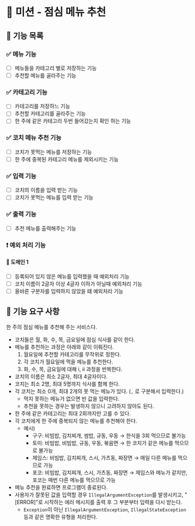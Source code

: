 # 💫 미션 - 점심 메뉴 추천## 🎯 기능 목록### ✅ 메뉴 기능- [ ] 메뉴들을 카테고리 별로 저장하는 기능- [ ] 추천할 메뉴를 골라주는 기능### ✅ 카테고리 기능- [ ] 카테고리를 저장하느 기능- [ ] 추천할 카테고리를 골라주는 기능- [ ] 한 주에 같은 카테고리 두번 들어갔는지 확인 하는 기능### ✅ 코치 메뉴 추천 기능- [ ] 코치가 못먹는 메뉴를 저장하는 기능- [ ] 한 주에 중복된 카테고리 메뉴를 제외시키는 기능### ✅ 입력 기능- [ ] 코치의 이름을 입력 받는 기능- [ ] 코치가 못먹는 메뉴를 입력 받는 기능### ✅ 출력 기능- [ ] 추천 메뉴를 출력해주는 기능### ❗ 예외 처리 기능#### 🔖 도메인 1- [ ] 등록되어 있지 않은 메뉴를 입력했을 때 예외처리 기능- [ ] 코치 이름이 2글자 이상 4글자 이하가 아닐때 예외처리 기능- [ ] 올바른 구분자를 입력하지 않았을 떄 예외처리 기능## 🚀 기능 요구 사항한 주의 점심 메뉴를 추천해 주는 서비스다.- 코치들은 월, 화, 수, 목, 금요일에 점심 식사를 같이 한다.- 메뉴를 추천하는 과정은 아래와 같이 이뤄진다.    1. 월요일에 추천할 카테고리를 무작위로 정한다.    2. 각 코치가 월요일에 먹을 메뉴를 추천한다.    3. 화, 수, 목, 금요일에 대해 i, ii 과정을 반복한다.- 코치의 이름은 최소 2글자, 최대 4글자이다.- 코치는 최소 2명, 최대 5명까지 식사를 함께 한다.- 각 코치는 최소 0개, 최대 2개의 못 먹는 메뉴가 있다. (`,` 로 구분해서 입력한다.)    - 먹지 못하는 메뉴가 없으면 빈 값을 입력한다.    - 추천을 못하는 경우는 발생하지 않으니 고려하지 않아도 된다.- 한 주에 같은 카테고리는 최대 2회까지만 고를 수 있다.- 각 코치에게 한 주에 중복되지 않는 메뉴를 추천해야 한다.    - 예시)        - 구구: 비빔밥, 김치찌개, 쌈밥, 규동, 우동 → 한식을 3회 먹으므로 불가능        - 토미: 비빔밥, 비빔밥, 규동, 우동, 볶음면 → 한 코치가 같은 메뉴를 먹으므로 불가능        - 제임스: 비빔밥, 김치찌개, 스시, 가츠동, 짜장면 → 매일 다른 메뉴를 먹으므로 가능        - 포코: 비빔밥, 김치찌개, 스시, 가츠동, 짜장면 → 제임스와 메뉴가 같지만, 포코는 매번 다른 메뉴를 먹으므로 가능- 메뉴 추천을 완료하면 프로그램이 종료된다.- 사용자가 잘못된 값을 입력할 경우 `IllegalArgumentException`를 발생시키고, "[ERROR]"로 시작하는 에러 메시지를 출력 후 그 부분부터 입력을 다시  받는다.    - `Exception`이 아닌 `IllegalArgumentException`, `IllegalStateException` 등과 같은 명확한 유형을 처리한다.